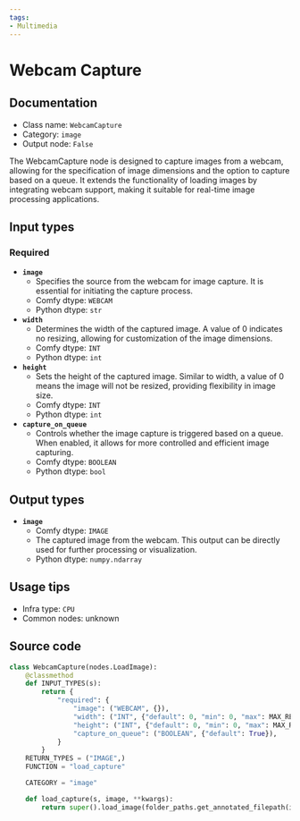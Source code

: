 ```yaml
---
tags:
- Multimedia
---
```


# Webcam Capture
## Documentation
- Class name: `WebcamCapture`
- Category: `image`
- Output node: `False`

The WebcamCapture node is designed to capture images from a webcam, allowing for the specification of image dimensions and the option to capture based on a queue. It extends the functionality of loading images by integrating webcam support, making it suitable for real-time image processing applications.
## Input types
### Required
- **`image`**
    - Specifies the source from the webcam for image capture. It is essential for initiating the capture process.
    - Comfy dtype: `WEBCAM`
    - Python dtype: `str`
- **`width`**
    - Determines the width of the captured image. A value of 0 indicates no resizing, allowing for customization of the image dimensions.
    - Comfy dtype: `INT`
    - Python dtype: `int`
- **`height`**
    - Sets the height of the captured image. Similar to width, a value of 0 means the image will not be resized, providing flexibility in image size.
    - Comfy dtype: `INT`
    - Python dtype: `int`
- **`capture_on_queue`**
    - Controls whether the image capture is triggered based on a queue. When enabled, it allows for more controlled and efficient image capturing.
    - Comfy dtype: `BOOLEAN`
    - Python dtype: `bool`
## Output types
- **`image`**
    - Comfy dtype: `IMAGE`
    - The captured image from the webcam. This output can be directly used for further processing or visualization.
    - Python dtype: `numpy.ndarray`
## Usage tips
- Infra type: `CPU`
- Common nodes: unknown


## Source code
```python
class WebcamCapture(nodes.LoadImage):
    @classmethod
    def INPUT_TYPES(s):
        return {
            "required": {
                "image": ("WEBCAM", {}),
                "width": ("INT", {"default": 0, "min": 0, "max": MAX_RESOLUTION, "step": 1}),
                "height": ("INT", {"default": 0, "min": 0, "max": MAX_RESOLUTION, "step": 1}),
                "capture_on_queue": ("BOOLEAN", {"default": True}),
            }
        }
    RETURN_TYPES = ("IMAGE",)
    FUNCTION = "load_capture"

    CATEGORY = "image"

    def load_capture(s, image, **kwargs):
        return super().load_image(folder_paths.get_annotated_filepath(image))

```
